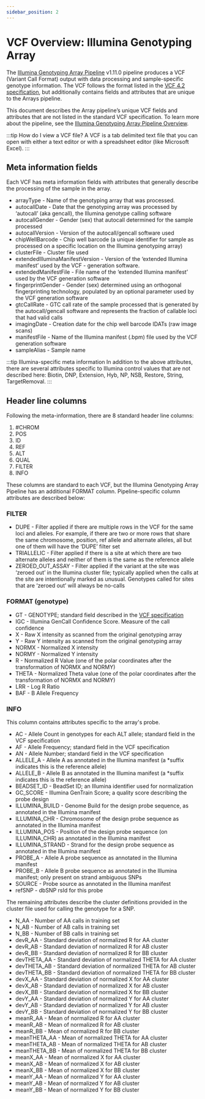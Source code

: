 ```yaml
---
sidebar_position: 2
---
```


# VCF Overview: Illumina Genotyping Array

The [Illumina Genotyping Array Pipeline](https://github.com/broadinstitute/warp/blob/develop/pipelines/broad/genotyping/illumina/IlluminaGenotypingArray.wdl) v1.11.0 pipeline produces a VCF (Variant Call Format) output with data processing and sample-specific genotype information. The VCF follows the format listed in the [VCF 4.2 specification](https://samtools.github.io/hts-specs/VCFv4.2.pdf), but additionally contains fields and attributes that are unique to the Arrays pipeline.

This document describes the Array pipeline’s unique VCF fields and attributes that are not listed in the standard VCF specification. To learn more about the pipeline, see the [Illumina Genotyping Array Pipeline Overview](./README.md).


:::tip How do I view a VCF file?
A VCF is a tab delimited text file that you can open with either a text editor or with a spreadsheet editor (like Microsoft Excel).
:::

## Meta information fields
Each VCF has meta information fields with attributes that generally describe the processing of the sample in the array.


- arrayType - Name of the genotyping array that was processed.
- autocallDate - Date that the genotyping array was processed by ‘autocall’ (aka gencall), the Illumina genotype calling software
- autocallGender - Gender (sex) that autocall determined for the sample processed
- autocallVersion - Version of the autocall/gencall software used
- chipWellBarcode - Chip well barcode (a unique identifier for sample as processed on a specific location on the Illumina genotyping array)
- clusterFile - Cluster file used
- extendedIlluminaManifestVersion - Version of the ‘extended Illumina manifest’ used by the VCF - generation software.
- extendedManifestFile - File name of the ‘extended Illumina manifest’ used by the VCF generation software
- fingerprintGender - Gender (sex) determined using an orthogonal fingerprinting technology, populated by an optional parameter used by the VCF generation software
- gtcCallRate - GTC call rate of the sample processed that is generated by the autocall/gencall software and represents the fraction of callable loci that had valid calls
- imagingDate - Creation date for the chip well barcode IDATs (raw image scans)
- manifestFile - Name of the Illumina manifest (.bpm) file used by the VCF generation software
- sampleAlias - Sample name

:::tip Illumina-specific meta information
In addition to the above attributes, there are several attributes specific to Illumina control values that are not described here: Biotin, DNP, Extension, Hyb, NP, NSB, Restore, String, TargetRemoval.
:::

## Header line columns
Following the meta-information, there are 8 standard header line columns:
1. #CHROM
2. POS
3. ID
4. REF
5. ALT
6. QUAL
7. FILTER
8. INFO

These columns are standard to each VCF, but the Illumina Genotyping Array Pipeline has an additional FORMAT column. Pipeline-specific column attributes are described below:

### FILTER
- DUPE - Filter applied if there are multiple rows in the VCF for the same loci and alleles. For example, if there are two or more rows that share the same chromosome, position, ref allele and alternate alleles, all but one of them will have the ‘DUPE’ filter set
- TRIALLELIC - Filter applied if there is a site at which there are two alternate alleles and neither of them is the same as the reference allele
- ZEROED_OUT_ASSAY - Filter applied if the variant at the site was ‘zeroed out’ in the Illumina cluster file; typically applied when the calls at the site are intentionally marked as unusual. Genotypes called for sites that are ‘zeroed out’ will always be no-calls

### FORMAT (genotype)
- GT - GENOTYPE; standard field described in the [VCF specification](https://samtools.github.io/hts-specs/VCFv4.2.pdf)
- IGC - Illumina GenCall Confidence Score. Measure of the call confidence
- X - Raw X intensity as scanned from the original genotyping array
- Y - Raw Y intensity as scanned from the original genotyping array
- NORMX - Normalized X intensity
- NORMY - Normalized Y intensity
- R - Normalized R Value (one of the polar coordinates after the transformation of NORMX and NORMY)
- THETA - Normalized Theta value (one of the polar coordinates after the transformation of NORMX and NORMY)
- LRR - Log R Ratio
- BAF - B Allele Frequency

### INFO
This column contains attributes specific to the array's probe.

- AC - Allele Count in genotypes for each ALT allele; standard field in the VCF specification
- AF - Allele Frequency; standard field in the VCF specification
- AN - Allele Number; standard field in the VCF specification
- ALLELE_A - Allele A as annotated in the Illumina manifest (a *suffix indicates this is the reference allele)
- ALLELE_B - Allele B as annotated in the Illumina manifest (a *suffix indicates this is the reference allele)
- BEADSET_ID - BeadSet ID; an Illumina identifier used for normalization
- GC_SCORE - Illumina GenTrain Score; a quality score describing the probe design
- ILLUMINA_BUILD - Genome Build for the design probe sequence, as annotated in the Illumina manifest
- ILLUMINA_CHR - Chromosome of the design probe sequence as annotated in the Illumina manifest
- ILLUMINA_POS - Position of the design probe sequence (on ILLUMINA_CHR) as annotated in the Illumina manifest
- ILLUMINA_STRAND - Strand for the design probe sequence as annotated in the Illumina manifest
- PROBE_A - Allele A probe sequence as annotated in the Illumina manifest
- PROBE_B - Allele B probe sequence as annotated in the Illumina manifest; only present on strand ambiguous SNPs
- SOURCE - Probe source as annotated in the Illumina manifest
- refSNP - dbSNP rsId for this probe

The remaining attributes describe the cluster definitions provided in the cluster file used for calling the genotype for a SNP.

- N_AA - Number of AA calls in training set
- N_AB - Number of AB calls in training set
- N_BB - Number of BB calls in training set
- devR_AA - Standard deviation of normalized R for AA cluster
- devR_AB - Standard deviation of normalized R for AB cluster
- devR_BB - Standard deviation of normalized R for BB cluster
- devTHETA_AA - Standard deviation of normalized THETA for AA cluster
- devTHETA_AB - Standard deviation of normalized THETA for AB cluster
- devTHETA_BB - Standard deviation of normalized THETA for BB cluster
- devX_AA - Standard deviation of normalized X for AA cluster
- devX_AB - Standard deviation of normalized X for AB cluster
- devX_BB - Standard deviation of normalized X for BB cluster
- devY_AA - Standard deviation of normalized Y for AA cluster
- devY_AB - Standard deviation of normalized Y for AB cluster
- devY_BB - Standard deviation of normalized Y for BB cluster
- meanR_AA - Mean of normalized R for AA cluster
- meanR_AB - Mean of normalized R for AB cluster
- meanR_BB - Mean of normalized R for BB cluster
- meanTHETA_AA - Mean of normalized THETA for AA cluster
- meanTHETA_AB - Mean of normalized THETA for AB cluster
- meanTHETA_BB - Mean of normalized THETA for BB cluster
- meanX_AA - Mean of normalized X for AA cluster
- meanX_AB - Mean of normalized X for AB cluster
- meanX_BB - Mean of normalized X for BB cluster
- meanY_AA - Mean of normalized Y for AA cluster
- meanY_AB - Mean of normalized Y for AB cluster
- meanY_BB - Mean of normalized Y for BB cluster
